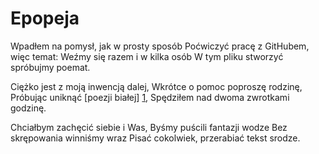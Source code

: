 # Epopeja

Wpadłem na pomysł, jak w prosty sposób
Poćwiczyć pracę z GitHubem, więc temat:
Weźmy się razem i w kilka osób
W tym pliku stworzyć spróbujmy poemat.

Ciężko jest z moją inwencją dalej,
Wkrótce o pomoc poproszę rodzinę,
Próbując uniknąć [poezji białej] [1],
Spędziłem nad dwoma zwrotkami godzinę.

Chciałbym zachęcić siebie i Was,
Byśmy puścili fantazji wodze
Bez skrępowania winniśmy wraz
Pisać cokolwiek, przerabiać tekst srodze.

[1]: https://youtu.be/4uIdZWgOO0E
